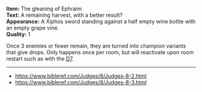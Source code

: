 **Item:** The gleaning of Ephraim
<br>
**Text:** A remaining harvest, with a better result?
<br>
**Appearance:** A Xiphos sword standing against a half empty wine bottle with an empty grape vine.
<br>
**Quality:** 1

Once 3 enemies or fewer remain, they are turned into champion variants that give drops.
Only happens once per room, but will reactivate upon room restart such as with the [D7](https://bindingofisaacrebirth.fandom.com/wiki/D7).

---

- https://www.bibleref.com/Judges/8/Judges-8-2.html
- https://www.bibleref.com/Judges/8/Judges-8-3.html